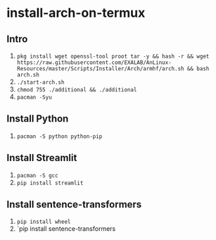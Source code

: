 # install-arch-on-termux
## Intro
1. `pkg install wget openssl-tool proot tar -y && hash -r && wget https://raw.githubusercontent.com/EXALAB/AnLinux-Resources/master/Scripts/Installer/Arch/armhf/arch.sh && bash arch.sh`
2. `./start-arch.sh`
3. `chmod 755 ./additional && ./additional`
4. `pacman -Syu`

## Install Python
1. `pacman -S python python-pip`

## Install Streamlit
1. `pacman -S gcc`
2. `pip install streamlit`

## Install sentence-transformers
1. `pip install wheel`
2. `pip install sentence-transformers
